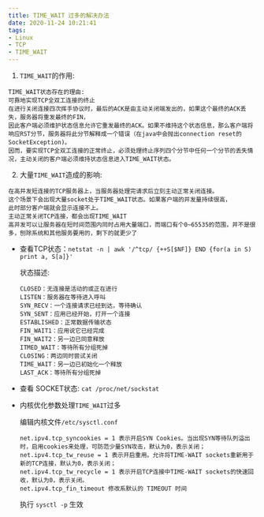 ```yaml
---
title: TIME_WAIT 过多的解决办法
date: 2020-11-24 10:21:41
tags: 
- Linux
- TCP
- TIME_WAIT
---
```


1.  `TIME_WAIT`的作用:

   ```
   TIME_WAIT状态存在的理由:
   可靠地实现TCP全双工连接的终止
   在进行关闭连接四次挥手协议时，最后的ACK是由主动关闭端发出的，如果这个最终的ACK丢失，服务器将重发最终的FIN，
   因此客户端必须维护状态信息允许它重发最终的ACK。如果不维持这个状态信息，那么客户端将响应RST分节，服务器将此分节解释成一个错误（在java中会抛出connection reset的SocketException)。
   因而，要实现TCP全双工连接的正常终止，必须处理终止序列四个分节中任何一个分节的丢失情况，主动关闭的客户端必须维持状态信息进入TIME_WAIT状态。
   
   ```

2.  大量`TIME_WAIT`造成的影响:

   ```
   在高并发短连接的TCP服务器上，当服务器处理完请求后立刻主动正常关闭连接。
   这个场景下会出现大量socket处于TIME_WAIT状态。如果客户端的并发量持续很高，
   此时部分客户端就会显示连接不上。
   主动正常关闭TCP连接，都会出现TIME_WAIT
   高并发可以让服务器在短时间范围内同时占用大量端口，而端口有个0~65535的范围，并不是很多，刨除系统和其他服务要用的，剩下的就更少了
   ```

- 查看TCP状态：`netstat -n | awk '/^tcp/ {++S[$NF]} END {for(a in S) print a, S[a]}'`

  <!--more-->

  状态描述:

  ```
  CLOSED：无连接是活动的或正在进行
  LISTEN：服务器在等待进入呼叫
  SYN_RECV：一个连接请求已经到达，等待确认
  SYN_SENT：应用已经开始，打开一个连接
  ESTABLISHED：正常数据传输状态
  FIN_WAIT1：应用说它已经完成
  FIN_WAIT2：另一边已同意释放
  ITMED_WAIT：等待所有分组死掉
  CLOSING：两边同时尝试关闭
  TIME_WAIT：另一边已初始化一个释放
  LAST_ACK：等待所有分组死掉
  ```

- 查看 SOCKET状态: `cat /proc/net/sockstat`

- 内核优化参数处理`TIME_WAIT`过多

  编辑内核文件`/etc/sysctl.conf`

  ```
  net.ipv4.tcp_syncookies = 1 表示开启SYN Cookies。当出现SYN等待队列溢出时，启用cookies来处理，可防范少量SYN攻击，默认为0，表示关闭；
  net.ipv4.tcp_tw_reuse = 1 表示开启重用。允许将TIME-WAIT sockets重新用于新的TCP连接，默认为0，表示关闭；
  net.ipv4.tcp_tw_recycle = 1 表示开启TCP连接中TIME-WAIT sockets的快速回收，默认为0，表示关闭。
  net.ipv4.tcp_fin_timeout 修改系默认的 TIMEOUT 时间
  ```

  执行 `sysctl -p` 生效

